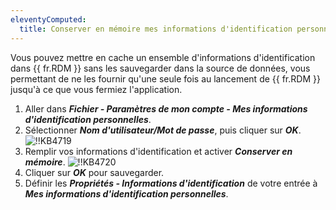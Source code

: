 ```yaml
---
eleventyComputed:
  title: Conserver en mémoire mes informations d'identification personnelles
---
```

Vous pouvez mettre en cache un ensemble d'informations d'identification dans {{ fr.RDM }} sans les sauvegarder dans la source de données, vous permettant de ne les fournir qu'une seule fois au lancement de {{ fr.RDM }} jusqu'à ce que vous fermiez l'application.

1. Aller dans ***Fichier - Paramètres de mon compte - Mes informations d'identification personnelles***.
1. Sélectionner ***Nom d'utilisateur/Mot de passe***, puis cliquer sur ***OK***.
![!!KB4719](https://cdnweb.devolutions.net/docs/docs_en_kb_KB4719.png)
1. Remplir vos informations d'identification et activer ***Conserver en mémoire***.
![!!KB4720](https://cdnweb.devolutions.net/docs/docs_en_kb_KB4720.png)
1. Cliquer sur ***OK*** pour sauvegarder.
1. Définir les ***Propriétés - Informations d'identification*** de votre entrée à ***Mes informations d'identification personnelles***.